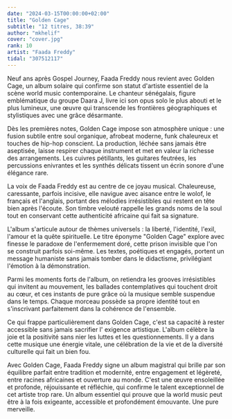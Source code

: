```yaml
---
date: "2024-03-15T00:00:00+02:00"
title: "Golden Cage"
subtitle: "12 titres, 38:39"
author: "mkhelif"
cover: "cover.jpg"
rank: 10
artist: "Faada Freddy"
tidal: "307512117"
---
```


Neuf ans après Gospel Journey, Faada Freddy nous revient avec Golden Cage, un album solaire qui confirme son statut
d'artiste essentiel de la scène world music contemporaine. Le chanteur sénégalais, figure emblématique du groupe Daara
J, livre ici son opus solo le plus abouti et le plus lumineux, une œuvre qui transcende les frontières géographiques et
stylistiques avec une grâce désarmante.

Dès les premières notes, Golden Cage impose son atmosphère unique : une fusion subtile entre soul organique, afrobeat
moderne, funk chaleureux et touches de hip-hop conscient. La production, léchée sans jamais être aseptisée, laisse
respirer chaque instrument et met en valeur la richesse des arrangements. Les cuivres pétillants, les guitares feutrées,
les percussions enivrantes et les synthés délicats tissent un écrin sonore d'une élégance rare.

La voix de Faada Freddy est au centre de ce joyau musical. Chaleureuse, caressante, parfois incisive, elle navigue avec
aisance entre le wolof, le français et l'anglais, portant des mélodies irrésistibles qui restent en tête bien après
l'écoute. Son timbre velouté rappelle les grands noms de la soul tout en conservant cette authenticité africaine qui
fait sa signature.

L'album s'articule autour de thèmes universels : la liberté, l'identité, l'exil, l'amour et la quête spirituelle. Le
titre éponyme "Golden Cage" explore avec finesse le paradoxe de l'enfermement doré, cette prison invisible que l'on se
construit parfois soi-même. Les textes, poétiques et engagés, portent un message humaniste sans jamais tomber dans le
didactisme, privilégiant l'émotion à la démonstration.

Parmi les moments forts de l'album, on retiendra les grooves irrésistibles qui invitent au mouvement, les ballades
contemplatives qui touchent droit au cœur, et ces instants de pure grâce où la musique semble suspendue dans le temps.
Chaque morceau possède sa propre identité tout en s'inscrivant parfaitement dans la cohérence de l'ensemble.

Ce qui frappe particulièrement dans Golden Cage, c'est sa capacité à rester accessible sans jamais sacrifier l'
exigence artistique. L'album célèbre la joie et la positivité sans nier les luttes et les questionnements. Il y a dans
cette musique une énergie vitale, une célébration de la vie et de la diversité culturelle qui fait un bien fou.

Avec Golden Cage, Faada Freddy signe un album magistral qui brille par son équilibre parfait entre tradition et
modernité, entre engagement et légèreté, entre racines africaines et ouverture au monde. C'est une œuvre ensoleillée et
profonde, réjouissante et réfléchie, qui confirme le talent exceptionnel de cet artiste trop rare. Un album essentiel
qui prouve que la world music peut être à la fois exigeante, accessible et profondément émouvante. Une pure merveille.

